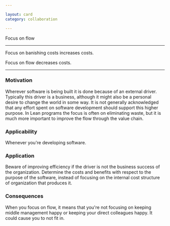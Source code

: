 ```yaml
---

layout: card
category: collaboration

---
```


Focus on flow

---

Focus on banishing costs increases costs.

Focus on flow decreases costs.

---

### Motivation

Wherever software is being built it is done because of an external driver. Typically this driver is a business, although it might also be a personal desire to change the world in some way. It is not generally acknowledged that any effort spent on software development should support this higher purpose. In Lean programs the focus is often on eliminating waste, but it is much more important to improve the flow through the value chain.

### Applicability

Whenever you're developing software.

### Application

Beware of improving efficiency if the driver is not the business success of the organization. Determine the costs and benefits with respect to the purpose of the software, instead of focusing on the internal cost structure of organization that produces it.

### Consequences

When you focus on flow, it means that you're not focusing on keeping middle management happy or keeping your direct colleagues happy. It could cause you to not fit in.


